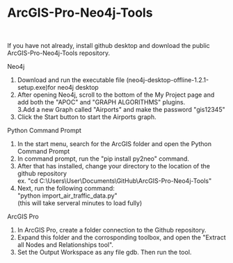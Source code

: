 # ArcGIS-Pro-Neo4j-Tools
 <br>

If you have not already, install github desktop and download the public ArcGIS-Pro-Neo4j-Tools repository.

Neo4j
1. Download and run the executable file (neo4j-desktop-offline-1.2.1-setup.exe)for neo4j desktop <br>
2. After opening Neo4j, scroll to the bottom of the My Project page and add both the "APOC" and "GRAPH ALGORITHMS" plugins. <br>
3.Add a new Graph called "Airports" and make the password "gis12345"
4. Click the Start button to start the Airports graph.

Python Command Prompt
1. In the start menu, search for the ArcGIS folder and open the Python Command Prompt <br>
2. In command prompt, run the "pip install py2neo" command. <br>
3. After that has installed, change your directory to the location of the github repository <br>
    ex. "cd C:\Users\User\Documents\GitHub\ArcGIS-Pro-Neo4j-Tools"
4. Next, run the following command: <br>
    "python import_air_traffic_data.py" <br>
    (this will take serveral minutes to load fully) <br>

ArcGIS Pro
1. In ArcGIS Pro, create a folder connection to the Github repository.
2. Expand this folder and the corrosponding toolbox, and open the "Extract all Nodes and Relationships tool".
3. Set the Output Workspace as any file gdb. Then run the tool. 
